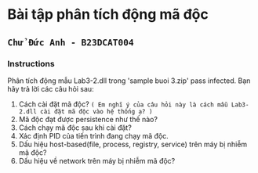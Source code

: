 # Bài tập phân tích động mã độc
## `Chử Đức Anh - B23DCAT004`


### Instructions
Phân tích động mẫu Lab3-2.dll trong 'sample buoi 3.zip' pass infected. Bạn hãy trả lời các câu hỏi sau:
1. Cách cài đặt mã độc? `( Em nghĩ ý của câu hỏi này là cách mẫu Lab3-2.dll cài đặt mã độc vào hệ thống ạ? )`
2. Mã độc đạt được persistence như thế nào?
3. Cách chạy mã độc sau khi cài đặt?
4. Xác định PID của tiến trình đang chạy mã độc.
5. Dấu hiệu host-based(file, process, registry, service) trên máy bị nhiễm mã độc?
6. Dấu hiệu về network trên máy bị nhiễm mã độc?
